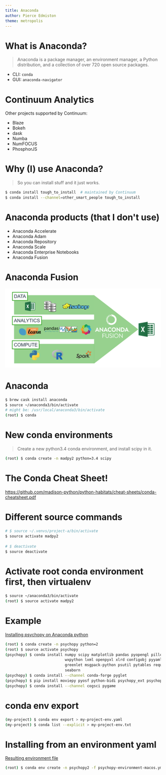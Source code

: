 ```yaml
---
title: Anaconda
author: Pierce Edmiston
theme: metropolis
---
```


# What is Anaconda?

> Anaconda is a package manager, an environment manager, a Python distribution, and a collection of over 720 open source packages.

- CLI: `conda`
- GUI: `anaconda-navigator`

# Continuum Analytics

Other projects supported by Continuum:

- Blaze
- Bokeh
- dask
- Numba
- NumFOCUS
- PhosphorJS

# Why (I) use Anaconda?

> So you can install stuff and it just works.

```bash
$ conda install tough_to_install  # maintained by Continuum
$ conda install --channel=other_smart_people tough_to_install
```

# Anaconda products (that I don't use)

- Anaconda Accelerate
- Anaconda Adam
- Anaconda Repository
- Anaconda Scale
- Anaconda Enterprise Notebooks
- Anaconda Fusion

# Anaconda Fusion

![A scary figure](img/fusion-data-analytics-compute.png)

# Anaconda

```bash
$ brew cask install anaconda
$ source ~/anaconda3/bin/activate
# might be: /usr/local/anaconda3/bin/activate
(root) $ conda
```

# New conda environments

> Create a new python3.4 conda environment, and install scipy in it.

```bash
(root) $ conda create -n madpy2 python=3.4 scipy
```

# The Conda Cheat Sheet!

<https://github.com/madison-python/python-habitats/cheat-sheets/conda-cheatsheet.pdf>

# Different source commands

```bash
# $ source ~/.venvs/project-a/bin/activate
$ source activate madpy2

# $ deactivate
$ source deactivate
```

# Activate root conda environment first, then virtualenv

```bash
$ source ~/anaconda3/bin/activate
(root) $ source activate madpy2
```

# Example

[Installing psychopy on Anaconda python](https://github.com/lupyanlab/lab-computer/wiki/Install-psychopy-on-Anaconda-python)

```bash
(root) $ conda create -n psychopy python=2
(root) $ source activate psychopy
(psychopy) $ conda install numpy scipy matplotlib pandas pyopengl pillow \
                           wxpython lxml openpyxl xlrd configobj pyyaml gevent \
                           greenlet msgpack-python psutil pytables requests \
                           seaborn
(psychopy) $ conda install --channel conda-forge pyglet
(psychopy) $ pip install moviepy pyosf python-bidi psychopy_ext psychopy
(psychopy) $ conda install --channel cogsci pygame
```

# conda env export

```bash
(my-project) $ conda env export > my-project-env.yaml
(my-project) $ conda list --explicit > my-project-env.txt
```

# Installing from an environment yaml

[Resulting environment file](https://github.com/lupyanlab/lab-computer/blob/master/anaconda-environments/psychopy-environment-macos.yml)

```bash
(root) $ conda env create -n psychopy2 -f psychopy-environment-macos.yml
```
